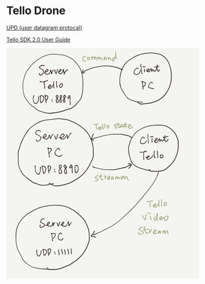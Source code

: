 # Tello Drone

[UPD (user datagram protocal)](https://www.notion.so/UPD-user-datagram-protocal-01cef28d42444222aa64769bbbac6022)

[Tello SDK 2.0 User Guide](https://dl-cdn.ryzerobotics.com/downloads/Tello/Tello%20SDK%202.0%20User%20Guide.pdf)

![IMG_2472.jpg](IMG_2472.jpg)
